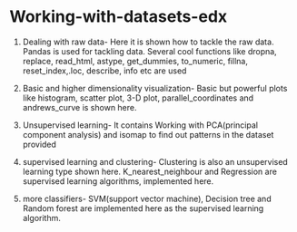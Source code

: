 # Working-with-datasets-edx

1. Dealing with raw data- Here it is shown how to tackle the raw data. Pandas is used for tackling data. Several cool functions like dropna, replace, read_html, astype, get_dummies, to_numeric, fillna, reset_index,.loc, describe, info etc are used


2. Basic and higher dimensionality visualization- Basic but powerful plots like histogram, scatter plot, 3-D plot, parallel_coordinates and andrews_curve is shown here.


3. Unsupervised learning- It contains Working with PCA(principal component analysis) and isomap to find out patterns in the dataset provided


4. supervised learning and clustering- Clustering is also an unsupervised learning type shown here. K_nearest_neighbour and Regression are supervised learning algorithms, implemented here.


5. more classifiers- SVM(support vector machine), Decision tree and Random forest are implemented here as the supervised learning algorithm.
